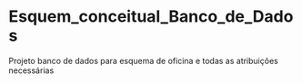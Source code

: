 # Esquem_conceitual_Banco_de_Dados
Projeto banco de dados para esquema de oficina e todas as atribuições necessárias
